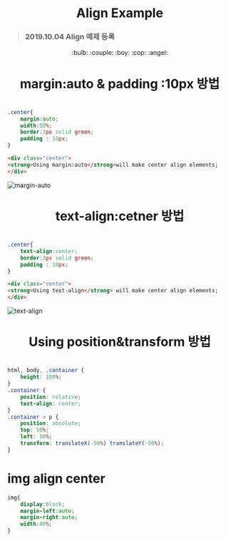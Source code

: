 <h1 align="center">Align Example</h1>

> ### 2019.10.04 Align 예제 등록
<div align="center">:bulb: :couple: :boy: :cop: :angel:</div>

<div align="center"><h1> margin:auto & padding :10px 방법<h1></div>

```css
.center{
    margin:auto;
    width:50%;
    border:3px solid green;
    padding : 10px;
}
```
```html
<div class="center">
<strong>Using margin:auto</strong>will make center align elements;
</div> 
```
![margin-auto](https://user-images.githubusercontent.com/32647144/66220563-35cea300-e708-11e9-92a7-e183d0d087ee.png)

<div align="center"><h1>text-align:cetner 방법<h1></div>

```css
.center{
    text-align:center;
    border:3px solid green;
    padding : 10px;
}
```
```html
<div class="center">
<strong>Using text-align</strong> will make center align elements;
</div> 
```
![text-align](https://user-images.githubusercontent.com/32647144/66220564-35cea300-e708-11e9-8850-da6dea47e261.png)

<div align="center"><h1>Using position&transform 방법<h1></div> 

```css
html, body, .container {
    height: 100%;
}
.container {
    position: relative;
    text-align: center;
}
.container > p {
    position: absolute;
    top: 50%;
    left: 50%;
    transform: translateX(-50%) translateY(-50%);
}
```
# img align center
```css
img{
    display:block;
    margin-left:auto;
    margin-right:auto;
    width:40%;
}
```